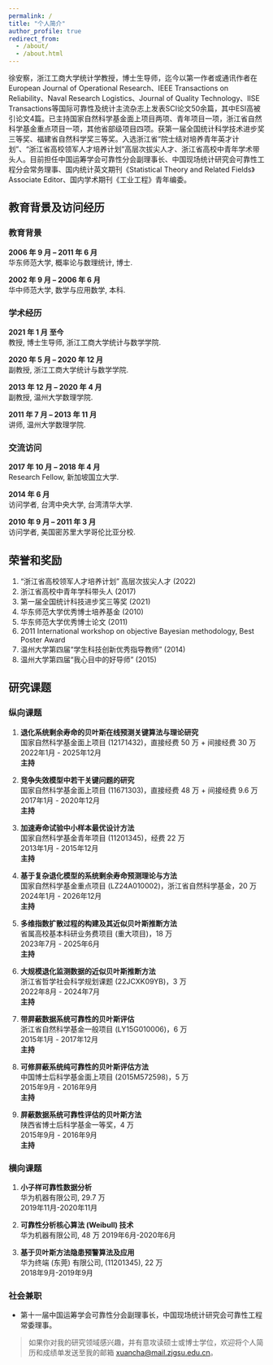 ```yaml
---
permalink: /
title: "个人简介"
author_profile: true
redirect_from: 
  - /about/
  - /about.html
---
```




徐安察，浙江工商大学统计学教授，博士生导师，迄今以第一作者或通讯作者在European Journal of Operational Research、IEEE Transactions on Reliability、Naval Research Logistics、Journal of Quality Technology、IISE Transactions等国际可靠性及统计主流杂志上发表SCI论文50余篇，其中ESI高被引论文4篇。已主持国家自然科学基金面上项目两项、青年项目一项，浙江省自然科学基金重点项目一项，其他省部级项目四项。获第一届全国统计科学技术进步奖三等奖、福建省自然科学奖三等奖。入选浙江省“院士结对培养青年英才计划”、“浙江省高校领军人才培养计划”高层次拔尖人才、浙江省高校中青年学术带头人。目前担任中国运筹学会可靠性分会副理事长、中国现场统计研究会可靠性工程分会常务理事、国内统计英文期刊《Statistical Theory and Related Fields》Associate Editor、国内学术期刊《工业工程》青年编委。


## 教育背景及访问经历 


### 教育背景

**2006 年 9 月 – 2011 年 6 月**  
华东师范大学, 概率论与数理统计, 博士.

**2002 年 9 月 – 2006 年 6 月**  
华中师范大学, 数学与应用数学, 本科.

### 学术经历

**2021 年 1 月 至今**  
教授, 博士生导师, 浙江工商大学统计与数学学院.

**2020 年 5 月 – 2020 年 12 月**  
副教授, 浙江工商大学统计与数学学院.

**2013 年 12 月 – 2020 年 4 月**  
副教授, 温州大学数理学院.

**2011 年 7 月 – 2013 年 11 月**  
讲师, 温州大学数理学院.

### 交流访问

**2017 年 10 月 – 2018 年 4 月**  
Research Fellow, 新加坡国立大学.

**2014 年 6 月**  
访问学者, 台湾中央大学, 台湾清华大学.

**2010 年 9 月 – 2011 年 3 月**  
访问学者, 美国密苏里大学哥伦比亚分校.


## 荣誉和奖励

1. “浙江省高校领军人才培养计划” 高层次拔尖人才 (2022)
2. 浙江省高校中青年学科带头人 (2017)
3. 第一届全国统计科技进步奖三等奖 (2021)
4. 华东师范大学优秀博士培养基金 (2010)
5. 华东师范大学优秀博士论文 (2011)
6. 2011 International workshop on objective Bayesian methodology, Best Poster Award
7. 温州大学第四届“学生科技创新优秀指导教师” (2014)
8. 温州大学第四届“我心目中的好导师” (2015)

## 研究课题

### 纵向课题

1. **退化系统剩余寿命的贝叶斯在线预测关键算法与理论研究**  
   国家自然科学基金面上项目 (12171432)，直接经费 50 万 + 间接经费 30 万  
   2022年1月 - 2025年12月  
   **主持**

2. **竞争失效模型中若干关键问题的研究**  
   国家自然科学基金面上项目 (11671303)，直接经费 48 万 + 间接经费 9.6 万  
   2017年1月 - 2020年12月  
   **主持**

3. **加速寿命试验中小样本最优设计方法**  
   国家自然科学基金青年项目 (11201345)，经费 22 万  
   2013年1月 - 2015年12月  
   **主持**

4. **基于复杂退化模型的系统剩余寿命预测理论与方法**  
   国家自然科学基金重点项目 (LZ24A010002)，浙江省自然科学基金，20 万  
   2024年1月 - 2026年12月  
   **主持**

5. **多维指数扩散过程的构建及其近似贝叶斯推断方法**  
   省属高校基本科研业务费项目 (重大项目)，18 万  
   2023年7月 - 2025年6月  
   **主持**

6. **大规模退化监测数据的近似贝叶斯推断方法**  
   浙江省哲学社会科学规划课题 (22JCXK09YB)，3 万  
   2022年8月 - 2024年7月  
   **主持**

7. **带屏蔽数据系统可靠性的贝叶斯评估**  
   浙江省自然科学基金一般项目 (LY15G010006)，6 万  
   2015年1月 - 2017年12月  
   **主持**

8. **可修屏蔽系统纯可靠性的贝叶斯评估方法**  
   中国博士后科学基金面上项目 (2015M572598)，5 万  
   2015年9月 - 2016年9月  
   **主持**

9. **屏蔽数据系统可靠性评估的贝叶斯方法**  
   陕西省博士后科学基金一等奖，4 万  
   2015年9月 - 2016年9月  
   **主持**

### 横向课题

1. **小子样可靠性数据分析**  
   华为机器有限公司, 29.7 万  
   2019年11月-2020年11月  

2. **可靠性分析核心算法 (Weibull) 技术**  
   华为机器有限公司, 48 万 
   2019年6月-2020年6月 

3. **基于贝叶斯方法隐患预警算法及应用**  
   华为终端 (东莞) 有限公司, (11201345), 22 万  
   2018年9月-2019年9月

### 社会兼职

- 第十一届中国运筹学会可靠性分会副理事长，中国现场统计研究会可靠性工程常委理事。


> 如果你对我的研究领域感兴趣，并有意攻读硕士或博士学位，欢迎将个人简历和成绩单发送至我的邮箱 <xuancha@mail.zjgsu.edu.cn>。






